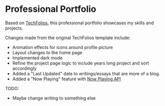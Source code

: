 # Professional Portfolio

Based on [TechFolios](https://techfolios.github.io), this professional portfolio showcases my skills and projects.

Changes made from the original TechFolios template include:

- Animation effects for icons around profile picture
- Layout changes to the home page
- Implemented dark mode
- Refine the project page logic to include years long project and sort accordingly
- Added a "Last Updated" date to writings/essays that are more of a blog. 
- Added a "Now Playing" feature with [Now Playing API](https://github.com/tom21100227/now-playing-api)

TODO:

- Maybe change writing to something else

